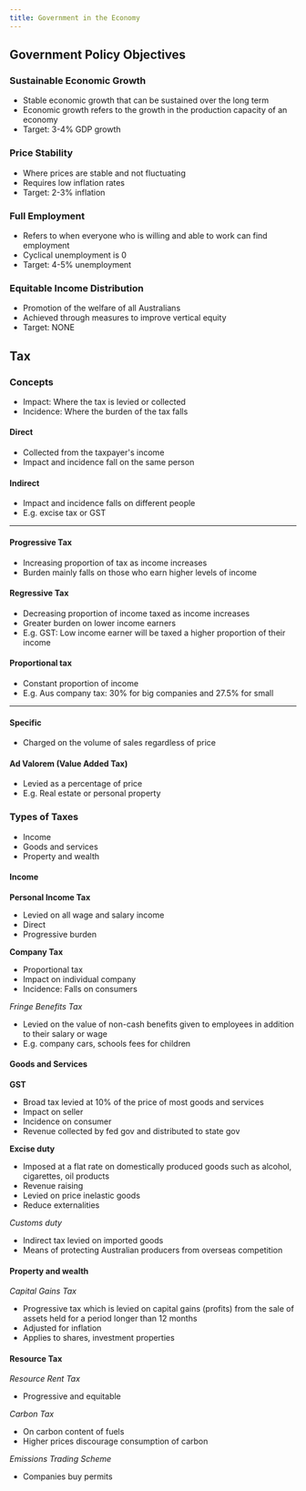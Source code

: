 ```yaml
---
title: Government in the Economy
---
```

## Government Policy Objectives
### Sustainable Economic Growth
- Stable economic growth that can be sustained over the long term
- Economic growth refers to the growth in the production capacity of an economy
- Target: 3-4% GDP growth

### Price Stability
- Where prices are stable and not fluctuating
- Requires low inflation rates
- Target: 2-3% inflation

### Full Employment
- Refers to when everyone who is willing and able to work can find employment
- Cyclical unemployment is 0
- Target: 4-5% unemployment

### Equitable Income Distribution
- Promotion of the welfare of all Australians
- Achieved through measures to improve vertical equity
- Target: NONE

## Tax
### Concepts
- Impact: Where the tax is levied or collected
- Incidence: Where the burden of the tax falls

#### Direct
- Collected from the taxpayer's income
- Impact and incidence fall on the same person

#### Indirect
- Impact and incidence falls on different people
- E.g. excise tax or GST

---
#### Progressive Tax
- Increasing proportion of tax as income increases
- Burden mainly falls on those who earn higher levels of income

#### Regressive Tax
- Decreasing proportion of income taxed as income increases
- Greater burden on lower income earners
- E.g. GST: Low income earner will be taxed a higher proportion of their income

#### Proportional tax
- Constant proportion of income
- E.g. Aus company tax: 30% for big companies and 27.5% for small

---
#### Specific
- Charged on the volume of sales regardless of price

#### Ad Valorem (Value Added Tax)
- Levied as a percentage of price
- E.g. Real estate or personal property

### Types of Taxes
- Income
- Goods and services
- Property and wealth

#### Income
**Personal Income Tax**
- Levied on all wage and salary income
- Direct
- Progressive burden

**Company Tax**
- Proportional tax
- Impact on individual company
- Incidence: Falls on consumers

*Fringe Benefits Tax*
- Levied on the value of non-cash benefits given to employees in addition to their salary or wage
- E.g. company cars, schools fees for children

#### Goods and Services
**GST**
- Broad tax levied at 10% of the price of most goods and services
- Impact on seller
- Incidence on consumer
- Revenue collected by fed gov and distributed to state gov

**Excise duty**
- Imposed at a flat rate on domestically produced goods such as alcohol, cigarettes, oil products
- Revenue raising
- Levied on price inelastic goods
- Reduce externalities

*Customs duty*
- Indirect tax levied on imported goods
- Means of protecting Australian producers from overseas competition

#### Property and wealth
*Capital Gains Tax*
- Progressive tax which is levied on capital gains (profits) from the sale of assets held for a period longer than 12 months
- Adjusted for inflation
- Applies to shares, investment properties

#### Resource Tax
*Resource Rent Tax*
- Progressive and equitable

*Carbon Tax*
- On carbon content of fuels
- Higher prices discourage consumption of carbon

*Emissions Trading Scheme*
- Companies buy permits















